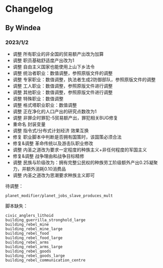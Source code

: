 # Changelog

## By Windea

### 2023/1/2

* 调整 所有职业的非全国的贸易额产出改为加算
* 调整 职员基础舒适度产出改为1
* 调整 自由主义国家也能使用上山下乡法令
* 调整 统治者职业：数值调整，参照原版文件的调整
* 调整 专家职业：数值调整，执法者生成2防御部队，参照原版文件的调整
* 调整 工人职业：数值调整，参照原版文件进行调整
* 调整 其他职业：数值调整，参照原版文件进行调整
* 调整 特殊职业：数值调整
* 调整 格式塔职业职业：数值调整
* 调整 正在净化的人口产出的研究点数改为1
* 调整 非罪企时罪犯-5贸易额产出，罪犯相关BUG修复
* 重命名 封装变量
* 调整 指令式/分布式计划经济 效果互换
* 修复 职业脚本中判断是否拥有国策时，该国策必须合法
* 修复&调整 革命传统以及游击队职业修改
* 调整 内圣之道改为要求一定程度的种族主义+非任何程度的军国主义
* 修复&调整 战争理由和战争目标精修
* 调整 民族与阶级改为：拥有完整公民权的种族劳工阶级额外产出0.25凝聚力，并额外消耗0.10消费品
* 调整 内圣之道改为思潮要求种族主义即可

待调整：

```
planet_modifier/planet_jobs_slave_produces_mult
```

脚本缺失：

```
civic_anglers_lithoid
building_guerrilla_stronghold_large
building_rebel_mine
building_rebel_mine_large
building_rebel_food
building_rebel_food_large
building_rebel_arms
building_rebel_arms_large
building_rebel_goods
building_rebel_goods_large
building_rebel_communication_centre
```